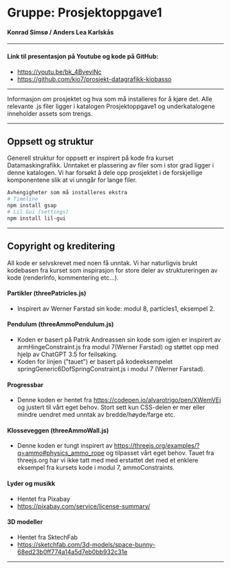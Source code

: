 # Gruppe: Prosjektoppgave1
#### Konrad Simsø / Anders Lea Karlskås
<hr>

#### Link til presentasjon på Youtube og kode på GitHub:
- https://youtu.be/bk_4BveviNc
- https://github.com/kio7/prosjekt-datagrafikk-kiobasso

<hr>

Informasjon om prosjektet og hva som må installeres for å kjøre det. Alle relevante .js filer ligger i katalogen Prosjektoppgave1 og underkatalogene inneholder assets som trengs.

<hr>

## Oppsett og struktur
Generell struktur for oppsett er inspirert på kode fra kurset Datamaskingrafikk. Unntaket er plassering av filer som i stor grad ligger i denne katalogen. Vi har forsøkt å dele opp prosjektet i de forskjellige komponentene slik at vi unngår for lange filer.

```bash
Avhengigheter som må installeres ekstra
# Timeline
npm install gsap
# Lil Gui (settings)
npm install lil-gui
```
<hr>

## Copyright og kreditering

All kode er selvskrevet med noen få unntak. Vi har naturligvis brukt kodebasen fra kurset som inspirasjon for store deler av struktureringen av kode (renderInfo, kommentering etc...). 

#### Partikler (threePatricles.js)
- Inspirert av Werner Farstad sin kode: modul 8, particles1, eksempel 2.

#### Pendulum (threeAmmoPendulum.js)
- Koden er basert på Patrik Andreassen sin kode som igjen er inspirert av armHingeConstraint.js fra modul 7(Werner Farstad) og støttet opp med hjelp av ChatGPT 3.5 for feilsøking.
- Koden for linjen ("tauet") er basert på kodeeksempelet springGeneric6DofSpringConstraint.js i modul 7 (Werner Farstad).

#### Progressbar 
- Denne koden er hentet fra https://codepen.io/alvarotrigo/pen/XWemVEj og justert til vårt eget behov. Stort sett kun CSS-delen er mer eller mindre uendret med unntak av bredde/høyde/farge etc.

#### Klosseveggen (threeAmmoWall.js)
- Denne koden er tungt inspirert av https://threejs.org/examples/?q=ammo#physics_ammo_rope og tilpasset vårt eget behov. Tauet fra threejs.org har vi ikke tatt med med erstattet det med et enklere eksempel fra kursets kode i modul 7, ammoConstraints.


#### Lyder og musikk
- Hentet fra Pixabay 
- https://pixabay.com/service/license-summary/

#### 3D modeller
- Hentet fra SktechFab 
- https://sketchfab.com/3d-models/space-bunny-68ed23b0ff774a14a5d7eb0bb932c31e

<hr>
